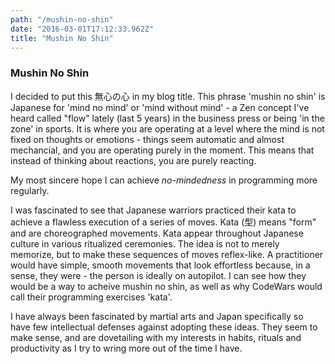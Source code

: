 ```yaml
---
path: "/mushin-no-shin"
date: "2016-03-01T17:12:33.962Z"
title: "Mushin No Shin"
---
```


### Mushin No Shin
 I decided to put this 無心の心 in my blog title. This phrase 'mushin no shin' is Japanese for 'mind no mind' or 'mind without mind' - a Zen concept I've heard called "flow" lately (last 5 years) in the business press or being 'in the zone' in sports. It is where you are operating at a level where the mind is not fixed on thoughts or emotions - things seem automatic and almost mechancial, and you are operating purely in the moment. This means that instead of thinking about reactions, you are purely reacting.

My most sincere hope I can achieve _no-mindedness_ in programming more regularly.

I was fascinated to see that Japanese warriors practiced their kata to achieve a flawless execution of a series of moves. Kata (型) means "form" and are choreographed movements. Kata appear throughout Japanese culture in various ritualized ceremonies. The idea is not to merely memorize, but to make these sequences of moves reflex-like. A practitioner would have simple, smooth movements that look effortless because, in a sense, they were - the person is ideally on autopilot. I can see how they would be a way to acheive mushin no shin, as well as why CodeWars would call their programming exercises 'kata'.

I have always been fascinated by martial arts and Japan specifically so have few intellectual defenses against adopting these ideas. They seem to make sense, and are dovetailing with my interests in habits, rituals and productivity as I try to wring more out of the time I have.
